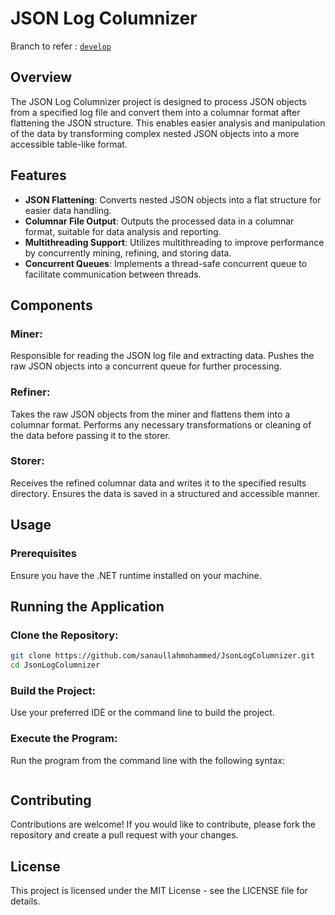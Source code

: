 # JSON Log Columnizer

Branch to refer : [`develop`](https://github.com/sanaullahmohammed/JsonLogColumnizer/tree/develop)

## Overview
The JSON Log Columnizer project is designed to process JSON objects from a specified log file and convert them into a columnar format after flattening the JSON structure. This enables easier analysis and manipulation of the data by transforming complex nested JSON objects into a more accessible table-like format.

## Features

- **JSON Flattening**: Converts nested JSON objects into a flat structure for easier data handling.
- **Columnar File Output**: Outputs the processed data in a columnar format, suitable for data analysis and reporting.
- **Multithreading Support**: Utilizes multithreading to improve performance by concurrently mining, refining, and storing data.
- **Concurrent Queues**: Implements a thread-safe concurrent queue to facilitate communication between threads.


## Components

### Miner:
Responsible for reading the JSON log file and extracting data.
Pushes the raw JSON objects into a concurrent queue for further processing.

### Refiner:
Takes the raw JSON objects from the miner and flattens them into a columnar format.
Performs any necessary transformations or cleaning of the data before passing it to the storer.

### Storer:
Receives the refined columnar data and writes it to the specified results directory.
Ensures the data is saved in a structured and accessible manner.

## Usage

### Prerequisites
Ensure you have the .NET runtime installed on your machine.

## Running the Application

### Clone the Repository:

```bash
git clone https://github.com/sanaullahmohammed/JsonLogColumnizer.git
cd JsonLogColumnizer
```

### Build the Project:

Use your preferred IDE or the command line to build the project.

### Execute the Program:

Run the program from the command line with the following syntax:

```bash
```


## Contributing
Contributions are welcome! If you would like to contribute, please fork the repository and create a pull request with your changes.

## License
This project is licensed under the MIT License - see the LICENSE file for details.
